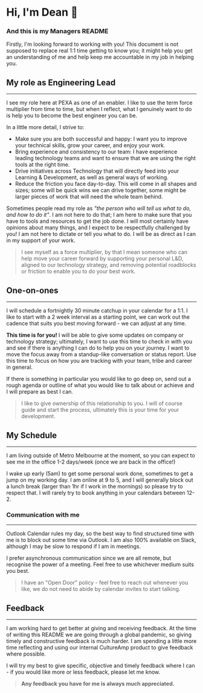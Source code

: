 # Hi, I'm Dean 👋

### And this is my Managers README

Firstly, I'm looking forward to working with you! This document is not supposed to replace real 1:1 time getting to know you; it might help you get an understanding of me and help keep me accountable in my job in helping you.

## My role as Engineering Lead

---

I see my role here at PEXA as one of an enabler. I like to use the term force multiplier from time to time, but when I reflect, what I genuinely want to do is help you to become the best engineer you can be.

In a little more detail, I strive to:

- Make sure you are both successful and happy: I want you to improve your technical skills, grow your career, and enjoy your work.
- Bring experience and consistency to our team: I have experience leading technology teams and want to ensure that we are using the right tools at the right time.
- Drive initiatives across Technology that will directly feed into your Learning & Development, as well as general ways of working.
- Reduce the friction you face day-to-day. This will come in all shapes and sizes; some will be quick wins we can drive together, some might be larger pieces of work that will need the whole team behind.

Sometimes people read my role as _"the person who will tell us what to do, and how to do it"_. I am not here to do that; I am here to make sure that you have to tools and resources to get the job done. I will most certainly have opinions about many things, and I expect to be respectfully challenged by you! I am not here to dictate or tell you what to do. I will be as direct as I can in my support of your work.

> I see myself as a force multiplier, by that I mean someone who can help move your career forward by supporting your personal L&D, aligned to our technology strategy, and removing potential roadblocks or friction to enable you to do your best work.

## One-on-ones

---

I will schedule a fortnightly 30 minute catchup in your calendar for a 1:1. I like to start with a 2 week interval as a starting point, we can work out the cadence that suits you best moving forward - we can adjust at any time.

**This time is for you!** I will be able to give some updates on company or technology strategy; ultimately, I want to use this time to check in with you and see if there is anything I can do to help you on your journey. I want to move the focus away from a standup-like conversation or status report. Use this time to focus on how you are tracking with your team, tribe and career in general.

If there is something in particular you would like to go deep on, send out a rough agenda or outline of what you would like to talk about or achieve and I will prepare as best I can.

> I like to give ownership of this relationship to you. I will of course guide and start the process, ultimately this is your time for your development.

## My Schedule

---

I am living outside of Metro Melbourne at the moment, so you can expect to see me in the office 1-2 days/week (once we are back in the office!)

I wake up early (5am) to get some personal work done, sometimes to get a jump on my working day. I am online at 9 to 5, and I will generally block out a lunch break (larger than 1hr if I work in the mornings) so please try to respect that. I will rarely try to book anything in your calendars between 12-2.

### Communication with me

---

Outlook Calendar rules my day, so the best way to find structured time with me is to block out some time via Outlook. I am also 100% available on Slack, although I may be slow to respond if I am in meetings.

I prefer asynchronous communication since we are all remote, but recognise the power of a meeting. Feel free to use whichever medium suits you best.

> I have an "Open Door" policy - feel free to reach out whenever you like, we do not need to abide by calendar invites to start talking.

## Feedback

---

I am working hard to get better at giving and receiving feedback. At the time of writing this README we are going through a global pandemic, so giving timely and constructive feedback is much harder. I am spending a little more time reflecting and using our internal CultureAmp product to give feedback where possible.

I will try my best to give specific, objective and timely feedback where I can - if you would like more or less feedback, please let me know.

> **Any feedback you have for me is always much appreciated.**

<!--
**deanbaker/deanbaker** is a ✨ _special_ ✨ repository because its `README.md` (this file) appears on your GitHub profile.

Here are some ideas to get you started:

- 🔭 I’m currently working on ...
- 🌱 I’m currently learning ...
- 👯 I’m looking to collaborate on ...
- 🤔 I’m looking for help with ...
- 💬 Ask me about ...
- 📫 How to reach me: ...
- 😄 Pronouns: ...
- ⚡ Fun fact: ...
-->
